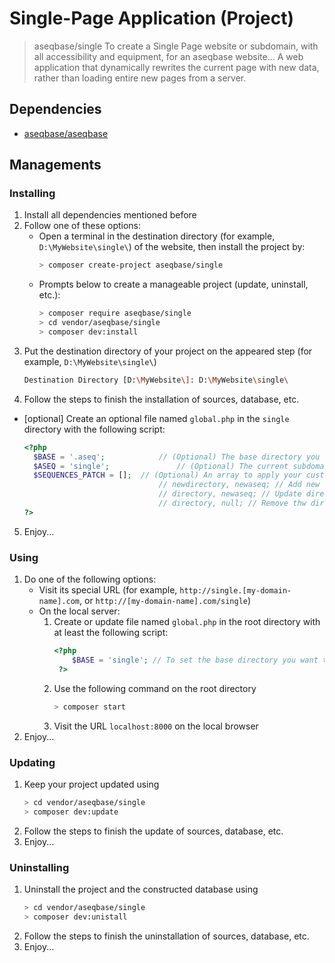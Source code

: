 # Single-Page Application (Project)
> aseqbase/single
To create a Single Page website or subdomain, with all accessibility and equipment, for an aseqbase website...
A web application that dynamically rewrites the current page with new data, rather than loading entire new pages from a server.
## Dependencies
* <a href="http://github.com//aseqbase/aseqbase">aseqbase/aseqbase</a>
<h2>Managements</h2>
<h3>Installing</h3>

  1. Install all dependencies mentioned before
  2. Follow one of these options:
		* Open a terminal in the destination directory (for example, `D:\MyWebsite\single\`) of the website, then install the project by:
			``` bash
			> composer create-project aseqbase/single
			```
		* Prompts below to create a manageable project (update, uninstall, etc.):
			``` bash
			> composer require aseqbase/single
			> cd vendor/aseqbase/single
			> composer dev:install
			```
  3. Put the destination directory of your project on the appeared step (for example, `D:\MyWebsite\single\`)
		``` bash
		Destination Directory [D:\MyWebsite\]: D:\MyWebsite\single\
		```
  4. Follow the steps to finish the installation of sources, database, etc.
  * [optional] Create an optional file named `global.php` in the `single` directory with the following script:
	  ``` php
	  <?php
		$BASE = '.aseq'; 			// (Optional) The base directory you want to inherit all properties except what you changed
		$ASEQ = 'single'; 				// (Optional) The current subdomain sequence, or leave null if this file is in the root directory
		$SEQUENCES_PATCH = [];	// (Optional) An array to apply your custom changes in \_::$Sequences
									// newdirectory, newaseq; // Add new directory to the \_::$Sequences
									// directory, newaseq; // Update directory in the \_::$Sequences
									// directory, null; // Remove thw directory from the \_::$Sequences
	  ?>
	  ```
  5. Enjoy...
<h3>Using</h3>

  1. Do one of the following options:
	  	* Visit its special URL (for example, `http://single.[my-domain-name].com`, or `http://[my-domain-name].com/single`)
		* On the local server:
			1. Create or update file named `global.php` in the root directory with at least the following script:
	  			``` php
	  			<?php
					$BASE = 'single'; // To set the base directory you want to see at the root of `localhost`
	 			 ?>
	  			```
			2. Use the following command on the root directory
				``` bash
				> composer start
		  		```
		  	3. Visit the URL `localhost:8000` on the local browser
  2. Enjoy...

<h3>Updating</h3>

  1. Keep your project updated using
		``` bash
  		> cd vendor/aseqbase/single
		> composer dev:update
		```
  2. Follow the steps to finish the update of sources, database, etc.
  3. Enjoy...

<h3>Uninstalling</h3>

  1. Uninstall the project and the constructed database using
		``` bash
  		> cd vendor/aseqbase/single
		> composer dev:unistall
		```
  2. Follow the steps to finish the uninstallation of sources, database, etc.
  3. Enjoy...
